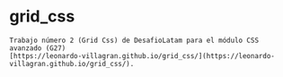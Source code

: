 # grid_css
    Trabajo número 2 (Grid Css) de DesafioLatam para el módulo CSS avanzado (G27)
    [https://leonardo-villagran.github.io/grid_css/](https://leonardo-villagran.github.io/grid_css/).
